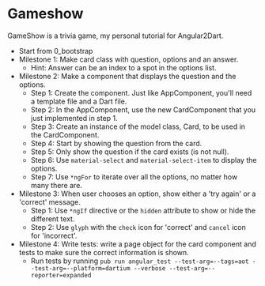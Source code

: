 # Gameshow
GameShow is a trivia game, my personal tutorial for Angular2Dart.

- Start from 0_bootstrap
- Milestone 1: Make card class with question, options and an answer.
   - Hint: Answer can be an index to a spot in the options list.
- Milestone 2: Make a component that displays the question and the options.
   - Step 1: Create the component.  Just like AppComponent, you'll need a template file and a Dart file.
   - Step 2: In the AppComponent, use the new CardComponent that you just implemented in step 1.
   - Step 3: Create an instance of the model class, Card, to be used in the CardComponent.
   - Step 4: Start by showing the question from the card.
   - Step 5: Only show the question if the card exists (is not null).
   - Step 6: Use `material-select` and `material-select-item` to display the options.
   - Step 7: Use `*ngFor` to iterate over all the options, no matter how many there are.
- Milestone 3: When user chooses an option, show either a 'try again' or a 'correct' message.
   - Step 1: Use `*ngIf` directive or the `hidden` attribute to show or hide the different text.
   - Step 2: Use `glyph` with the `check` icon for 'correct' and `cancel` icon for 'incorrect'.
- Milestone 4: Write tests: write a page object for the card component and tests to make sure the correct information
      is shown.
   - Run tests by running `pub run angular_test --test-arg=--tags=aot --test-arg=--platform=dartium --verbose --test-arg=--reporter=expanded`
